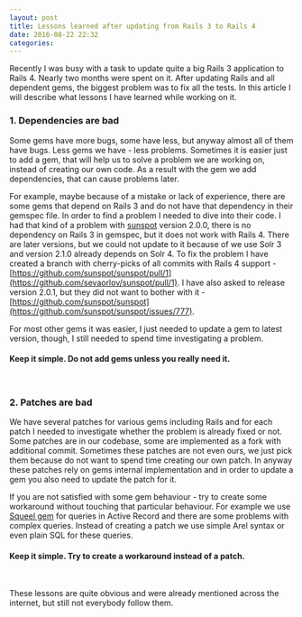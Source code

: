 ```yaml
---
layout: post
title: Lessons learned after updating from Rails 3 to Rails 4
date: 2016-08-22 22:32
categories:
---
```


Recently I was busy with a task to update quite a big Rails 3 application to Rails 4. Nearly two months were spent on
it. After updating Rails and all dependent gems, the biggest problem was to fix all the tests. In this article I will
describe what lessons I have learned while working on it.

### 1. Dependencies are bad

Some gems have more bugs, some have less, but anyway almost all of them have bugs. Less gems we have - less problems.
Sometimes it is easier just to add a gem, that will help us to solve a problem we are working on, instead of creating
our own code. As a result with the gem we add dependencies, that can cause problems later.

For example, maybe because of a mistake or lack of experience, there are some gems that depend on Rails 3 and do not
have that dependency in their gemspec file. In order to find a problem I needed to dive into their code. I had that kind
of a problem with [sunspot](https://github.com/sunspot/sunspot) version 2.0.0, there is no dependency on Rails 3 in
gemspec, but it does not work with Rails 4. There are later versions, but we could not update to it because of we use
Solr 3 and version 2.1.0 already depends on Solr 4. To fix the problem I have created a branch with cherry-picks of all
commits with Rails 4 support - [https://github.com/sunspot/sunspot/pull/1](https://github.com/sevaorlov/sunspot/pull/1).
I have also asked to release version 2.0.1, but they did not want to bother with it -
[https://github.com/sunspot/sunspot](https://github.com/sunspot/sunspot/issues/777).

For most other gems it was easier, I just needed to update a gem to latest version, though, I still needed to spend time
investigating a problem.

#### Keep it simple. Do not add gems unless you really need it.
<br>

### 2. Patches are bad

We have several patches for various gems including Rails and for each patch I needed to investigate whether the problem
is already fixed or not. Some patches are in our codebase, some are implemented as a fork with additional commit.
Sometimes these patches are not even ours, we just pick them because do not want to spend time creating our own patch.
In anyway these patches rely on gems internal implementation and in order to update a gem you also need to update the
patch for it.

If you are not satisfied with some gem behaviour - try to create some workaround without touching that particular
behaviour. For example we use [Squeel gem](https://github.com/activerecord-hackery/squeel) for queries in Active Record
and there are some problems with complex queries. Instead of creating a patch we use simple Arel syntax or even plain
SQL for these queries.

#### Keep it simple. Try to create a workaround instead of a patch.
<br>

These lessons are quite obvious and were already mentioned across the internet, but still not everybody follow them.
